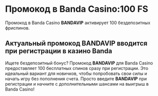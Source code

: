 # Промокод в Banda Casino:100 FS 
Промокод в Banda Casino **BANDAVIP** активирует 100 бездепозитных фриспинов.
## Актуальный промокод BANDAVIP вводится при регистрации в казино Banda 

Ищете бездепозитный бонус? Промокод **BANDAVIP** для Banda Casino предоставляет 100 бесплатных спинов сразу при регистрации.
Это идеальный вариант для новичков, чтобы попробовать свои силы и начать игру без пополнения счета.
Просто введите **BANDAVIP** при регистрации и начните с дополнительными шансами на выигрыш в Banda Casino!
